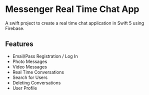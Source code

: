 # Messenger Real Time Chat App

A swift project to create a real time chat application in Swift 5 using Firebase.

## Features

- Email/Pass Registration / Log In
- Photo Messages
- Video Messages
- Real Time Conversations
- Search for Users
- Deleting Conversations
- User Profile


